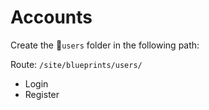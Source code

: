 # Accounts
Create the 📁`users` folder in the following path:

Route: `/site/blueprints/users/`

- Login
- Register

